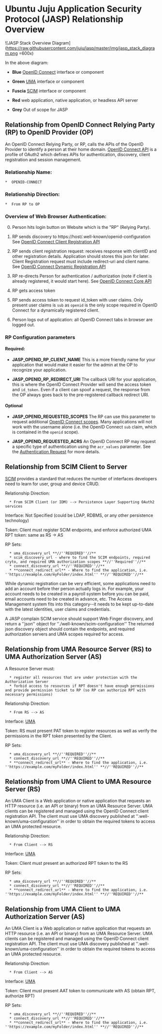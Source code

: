 # Ubuntu Juju Application Security Protocol (JASP) Relationship Overview

![JASP Stack Overview Diagram](https://raw.githubusercontent.com/juju/jasp/master/img/jasp_stack_diagram.png =600x)

In the above diagram:

 *  **Blue** [OpenID Connect](http://openid.net/connect/) interface or component

 *  **Green** [UMA](http://tinyurl.com/umav1) interface or component

 *  **Fuscia** [SCIM](http://simplecloud.info) interface or component

 *  **Red** web application, native application, or headless API server

 *  **Grey** Out of scope for JASP

## Relationship from OpenID Connect Relying Party (RP) to OpenID Provider (OP)

An OpenID Connect Relying Party, or RP, calls the APIs of the OpenID Provider to identify a 
person at their home domain.  [OpenID Connect API](http://openid.net/connect) is a profile 
of OAuth2 which defines APIs for authentication, discovery, client registration and session 
management. 

### Relationship Name: 

    *  OPENID-CONNECT

### Relationship Direction:

    *  From RP to OP

### Overview of Web Browser Authentication:

 0. Person hits login button on Website which is the "RP" (Relying Party).

 1. RP sends discovery to https://host/.well-known/openid-configuration
       See [OpenID Connect Client Registration API](http://openid.net/specs/openid-connect-discovery-1_0.html)

 2. RP sends client registration request: receives response with clientID 
       and other registration details. Application should stores this json 
       for later. Client Registration request must include redirect-uri and 
       client name. See 
       [OpenID Connect Dynamic Registration API](http://openid.net/specs/openid-connect-registration-1_0.html)

 3. RP re-directs Person for authentication / authorization (note if client
       is already registered, it would start here). See [OpenID Connect Core API](http://openid.net/specs/openid-connect-core-1_0.html)

 4. RP gets access token

 5. RP sends access token to request id_token with user claims. Only present user 
       claims is `sub` as `openid` is the only scope required in OpenID Connect for 
       a dynamically registered client.

 5. Person logs out of application: all OpenID Connect tabs in browser are logged out.

### RP Configuration parameters

#### Required:

 * **JASP_OPENID_RP_CLIENT_NAME** This is a more friendly name for your application that 
    would make it easier for the admin at the OP to recognize your application. 

 * **JASP_OPENID_RP_REDIRECT_URI** The callback URI for your application, this is where
   the OpenID Connect Provider will send the access token and `id_token`. Even if a client
   can spoof a request, the response from the OP always goes back to the pre-registered
   callback redirect URI.

#### Optional 

 * **JASP_OPENID_REQUESTED_SCOPES** The RP can use this parameter to request additional 
   [OpenID Connect scopes](http://openid.net/specs/openid-connect-core-1_0.html#ScopeClaims). 
   Many applications will not work with the username alone (i.e. the OpenID Connect `sub` claim,
   which is contained in the `openid` scope). 

 * **JASP_OPENID_REQUESTED_ACRS** An OpenID Connect RP may request a specific type of authentication
   using the `acr_values` parameter. See the 
   [Authentication Request](http://openid.net/specs/openid-connect-core-1_0.html#AuthRequest) 
   for more details.


##  Relationship from SCIM Client to Server

[SCIM](http://simplecloud.info) provides a standard that reduces the number of interfaces developers need to learn for user, group and device CRUD.

Relationship Direction:

      * From SCIM Client (or IDM) --> Persistence Layer Supporting OAuth2 services


Interface: Not Specified (could be LDAP, RDBMS, or any other persistence technology)

Token: Client must register SCIM endpoints, and enforce authorized UMA RPT token: same as RS -> AS

RP Sets:

      * uma_discovery_url **//''REQUIRED''//**
      * scim_discovery_url - where to find the SCIM endpoints, required cryto, and required UMA authorization scopes **//''Required''//**
      * connect_discovery_url **//''REQUIRED''//**
      * **connect_redirect_url** - Where to find the application, i.e. ''https://example.com/myFolder/index.html'' **//''REQUIRED''//**


While dynamic registration can be very efficient, some applications need to add an account before ther person actually logs in. For example, your account needs to be created in a payroll system before you can be paid, email accounts need to be created in advance, etc. The Access Management system fits into this category--it needs to be kept up-to-date with the latest identities, user claims and credentials.

A JASP complain SCIM service should support Web Finger discovery, and return a ''json'' object for  ''./well-known/scim-configuration'' The returned json discovery object should contain the endpoints, and required authorization servers and UMA scopes required for access.


##  Relationship from UMA Resource Server (RS) to UMA Authorization Server (AS)

A Resource Server must:

      * register all resources that are under protection with the Authorization Server
      * forbid access to resources if RPT doesn't have enough permissions and provide permission ticket to RP (so RP can authorize RPT with necessary permissions)

Relationship Direction:

      * From RS --> AS

Interface: [UMA](http://tinyurl.com/umav1)

Token: RS must present PAT token to  register resources as well as verify the permissions
in the RPT token presented by the Client.

RP Sets:

      * uma_discovery_url **//''REQUIRED''//**
      * connect_discovery_url **//''REQUIRED''//**
      * **connect_redirect_url** - Where to find the application, i.e. ''https://example.com/myFolder/index.html'' **//''REQUIRED''//**


##  Relationship from UMA Client to UMA Resource Server (RS)

An UMA Client is a Web application or native application that requests an HTTP resource (i.e. an API or binary) from an UMA Resource Server. UMA clients can be registered and managed using the OpenID Connect client registration API. The client must use  UMA discovery published at ''.well-known/uma-configuration'' in order to obtain the required tokens to access an UMA protected resource.

Relationship Direction:

      * From Client --> RS

Interface: [UMA](http://tinyurl.com/umav1)

Token: Client must present an authorized RPT token to the RS

RP Sets:

      * uma_discovery_url **//''REQUIRED''//**
      * connect_discovery_url **//''REQUIRED''//**
      * **connect_redirect_url** - Where to find the application, i.e. ''https://example.com/myFolder/index.html'' **//''REQUIRED''//**


##  Relationship from UMA Client to UMA Authorization Server (AS)

An UMA Client is a Web application or native application that requests an HTTP resource (i.e. an API or binary) from an UMA Resource Server. UMA clients can be registered and managed using the OpenID Connect client registration API. The client must use  UMA discovery published at ''.well-known/uma-configuration'' in order to obtain the required tokens to access an UMA protected resource.

Relationship Direction:

      * From Client --> AS

Interface: [UMA](http://tinyurl.com/umav1)

Token: Client must present AAT token to communicate with AS (obtain RPT, authorize RPT)

RP Sets:

      * uma_discovery_url **//''REQUIRED''//**
      * connect_discovery_url **//''REQUIRED''//**
      * **connect_redirect_url** - Where to find the application, i.e. ''https://example.com/myFolder/index.html'' **//''REQUIRED''//**


